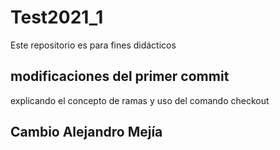 # Test2021_1
Este repositorio es para fines didácticos
## modificaciones del primer commit
explicando el concepto de ramas y uso del comando checkout
## Cambio Alejandro Mejía 